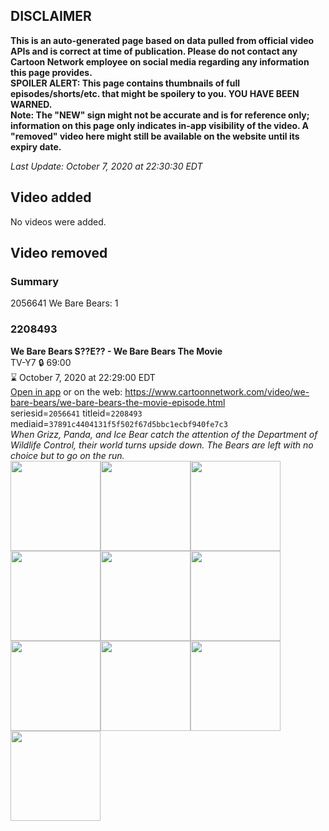 ## DISCLAIMER
**This is an auto-generated page based on data pulled from official video APIs and is correct at time of publication. Please do not contact any Cartoon Network employee on social media regarding any information this page provides.**  
**SPOILER ALERT: This page contains thumbnails of full episodes/shorts/etc. that might be spoilery to you. YOU HAVE BEEN WARNED.**  
**Note: The "NEW" sign might not be accurate and is for reference only; information on this page only indicates in-app visibility of the video. A "removed" video here might still be available on the website until its expiry date.**  

_Last Update: October 7, 2020 at 22:30:30 EDT_
## Video added
No videos were added.  
## Video removed
### Summary
2056641 We Bare Bears: 1  
### 2208493
**We Bare Bears S??E?? - We Bare Bears The Movie**  
TV-Y7 🔒 69:00  
⌛ October 7, 2020 at 22:29:00 EDT  
[Open in app](https://tinyurl.com/y4gucwfr) or on the web: https://www.cartoonnetwork.com/video/we-bare-bears/we-bare-bears-the-movie-episode.html  
seriesid=`2056641` titleid=`2208493` mediaid=`37891c4404131f5f502f67d5bbc1ecbf940fe7c3`  
_When Grizz, Panda, and Ice Bear catch the attention of the Department of Wildlife Control, their world turns upside down. The Bears are left with no choice but to go on the run._  
<a href="https://s3.amazonaws.com/cartoonorchestrator/2208493_001_1280x720.jpg"><img src="https://s3.amazonaws.com/cartoonorchestrator/2208493_001_640x360.jpg" height="144px" /></a><a href="https://s3.amazonaws.com/cartoonorchestrator/2208493_002_1280x720.jpg"><img src="https://s3.amazonaws.com/cartoonorchestrator/2208493_002_640x360.jpg" height="144px" /></a><a href="https://s3.amazonaws.com/cartoonorchestrator/2208493_003_1280x720.jpg"><img src="https://s3.amazonaws.com/cartoonorchestrator/2208493_003_640x360.jpg" height="144px" /></a><a href="https://s3.amazonaws.com/cartoonorchestrator/2208493_004_1280x720.jpg"><img src="https://s3.amazonaws.com/cartoonorchestrator/2208493_004_640x360.jpg" height="144px" /></a><a href="https://s3.amazonaws.com/cartoonorchestrator/2208493_005_1280x720.jpg"><img src="https://s3.amazonaws.com/cartoonorchestrator/2208493_005_640x360.jpg" height="144px" /></a><a href="https://s3.amazonaws.com/cartoonorchestrator/2208493_006_1280x720.jpg"><img src="https://s3.amazonaws.com/cartoonorchestrator/2208493_006_640x360.jpg" height="144px" /></a><a href="https://s3.amazonaws.com/cartoonorchestrator/2208493_007_1280x720.jpg"><img src="https://s3.amazonaws.com/cartoonorchestrator/2208493_007_640x360.jpg" height="144px" /></a><a href="https://s3.amazonaws.com/cartoonorchestrator/2208493_008_1280x720.jpg"><img src="https://s3.amazonaws.com/cartoonorchestrator/2208493_008_640x360.jpg" height="144px" /></a><a href="https://s3.amazonaws.com/cartoonorchestrator/2208493_009_1280x720.jpg"><img src="https://s3.amazonaws.com/cartoonorchestrator/2208493_009_640x360.jpg" height="144px" /></a><a href="https://s3.amazonaws.com/cartoonorchestrator/2208493_010_1280x720.jpg"><img src="https://s3.amazonaws.com/cartoonorchestrator/2208493_010_640x360.jpg" height="144px" /></a>
